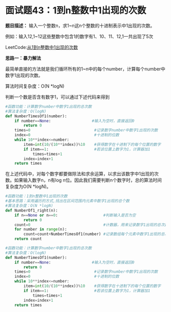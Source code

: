 # 面试题43：1到n整数中1出现的次数

**题目描述：** 输入一个整数n，求1~n这n个整数的十进制表示中1出现的次数。

例如：输入12,1~12这些整数中包含1的数字有1、10、11、12,1一共出现了5次



LeetCode:[从1到n整数中1出现的次数](https://leetcode-cn.com/problems/1nzheng-shu-zhong-1chu-xian-de-ci-shu-lcof/)



**思路一：暴力解法**

最简单直接的方法就是我们循环所有的1~n中的每个number，计算每个number中数字1出现的次数。

算法时间复杂度：O(N *logN)



判断一个数是否含有数字1，可以通过下述代码来得到

```Python
#函数功能：计算数字number中数字1出现的总次数
#算法复杂度：O(logN)
def NumberTimesOf1(number):
    if number==None:                  #输入为空时，直接返回0
        return 0
    times=0                            #记录数字number中数字1出现的次数
    index=0                            #十进制的位数
    while 10**index<=number:
        item=int(10/(10**index))%10    #获得数字在十进制下的每个位置的数字
        if item==1:                    #若该位置上数字为1，计算器加1
            times=times+1
        index=index+1
    return times
```

在上述代码中，对每个数字都要做除法和求余运算，以求出该数字中1出现的次数。如果输入数字n，n有log n位。因此我们需要判断n个数字时，总的算法时间复杂度为O(N *logN)。



```python
#函数功能：1到n整数中1出现的次数
#基本思路：采用遍历的方式,找出在区间范围内元素中数字1出现的总个数
#算法复杂度：O(N *logN)
def NumberOf1_right(n):
    if n==None or n==0:                    #判断输入是否为空
        return 0
    count=0                                #计数器，用来记录数字1出现的总次数
    for number in range(n):
        count=count+NumberTimesOf1(number) #记录数组每个元素中数字1出现的总次数
    return count

#函数功能：计算数字number中数字1出现的总次数
#算法复杂度：O(logN)
def NumberTimesOf1(number):
    if number==None:                  #输入为空时，直接返回0
        return 0
    times=0                            #记录数字number中数字1出现的次数
    index=0                            #十进制的位数
    while 10**index<=number:
        item=int(10/(10**index))%10    #获得数字在十进制下的每个位置的数字
        if item==1:                    #若该位置上数字为1，计算器加1
            times=times+1
        index=index+1
    return times
```










